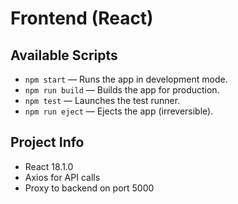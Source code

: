 # Frontend (React)

## Available Scripts

- `npm start` — Runs the app in development mode.
- `npm run build` — Builds the app for production.
- `npm test` — Launches the test runner.
- `npm run eject` — Ejects the app (irreversible).

## Project Info
- React 18.1.0
- Axios for API calls
- Proxy to backend on port 5000
